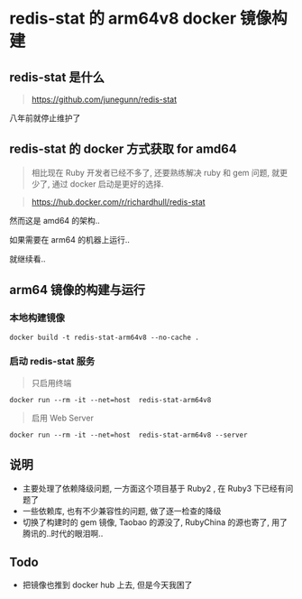 # redis-stat 的 arm64v8 docker 镜像构建

## redis-stat 是什么

> https://github.com/junegunn/redis-stat

八年前就停止维护了

## redis-stat 的 docker 方式获取 for amd64

> 相比现在 Ruby 开发者已经不多了, 还要熟练解决 ruby 和 gem 问题, 就更少了, 通过 docker 启动是更好的选择.

> https://hub.docker.com/r/richardhull/redis-stat

然而这是 amd64 的架构..

如果需要在 arm64 的机器上运行..

就继续看..

## arm64 镜像的构建与运行

### 本地构建镜像
```shell
docker build -t redis-stat-arm64v8 --no-cache . 
```

### 启动 redis-stat 服务
> 只启用终端

```shell
docker run --rm -it --net=host  redis-stat-arm64v8
```

> 启用 Web Server

```shell
docker run --rm -it --net=host  redis-stat-arm64v8 --server
```

## 说明

- 主要处理了依赖降级问题, 一方面这个项目基于 Ruby2 , 在 Ruby3 下已经有问题了
- 一些依赖库, 也有不少兼容性的问题, 做了逐一检查的降级
- 切换了构建时的 gem 镜像, Taobao 的源没了, RubyChina 的源也寄了, 用了腾讯的..时代的眼泪啊..

## Todo

- 把镜像也推到 docker hub 上去, 但是今天我困了